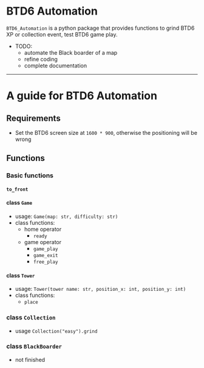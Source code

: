 # BTD6 Automation


`BTD6_Automation` is a python package that provides functions to grind BTD6 XP or collection event, test BTD6 game play.

* TODO:
    * automate the Black boarder of a map
    * refine coding
    * complete documentation

---

# A guide for BTD6 Automation

## Requirements

* Set the BTD6 screen size at `1600 * 900`, otherwise the positioning will be wrong

## Functions

### Basic functions

#### `to_front`

#### class `Game` 

* usage: `Game(map: str, difficulty: str)` 
* class functions:
    * home operator
        * `ready`
    * game operator
        * `game_play`
        * `game_exit`
        * `free_play`

#### class `Tower`

* usage: `Tower(tower name: str, position_x: int, position_y: int)` 
* class functions:
    * `place`

### class `Collection`

* usage `Collection("easy").grind`

### class `BlackBoarder`

* not finished